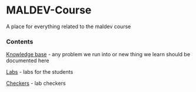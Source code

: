 # MALDEV-Course

A place for everything related to the maldev course

### Contents
[Knowledge base](/KB/) - any problem we run into or new thing we learn should be documented here

[Labs](/LABS/) - labs for the students

[Checkers](/CHECKERS/) - lab checkers
